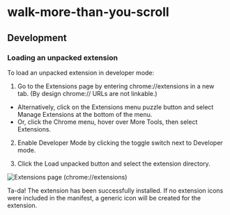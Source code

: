 # walk-more-than-you-scroll

## Development

### Loading an unpacked extension

To load an unpacked extension in developer mode:

1. Go to the Extensions page by entering chrome://extensions in a new tab. (By design chrome:// URLs are not linkable.)

- Alternatively, click on the Extensions menu puzzle button and select Manage Extensions at the bottom of the menu.
- Or, click the Chrome menu, hover over More Tools, then select Extensions.

2. Enable Developer Mode by clicking the toggle switch next to Developer mode.

3. Click the Load unpacked button and select the extension directory.

![Extensions page (chrome://extensions)](https://wd.imgix.net/image/BhuKGJaIeLNPW9ehns59NfwqKxF2/BzVElZpUtNE4dueVPSp3.png?auto=format&w=439)

Ta-da! The extension has been successfully installed. If no extension icons were included in the manifest, a generic icon will be created for the extension.
